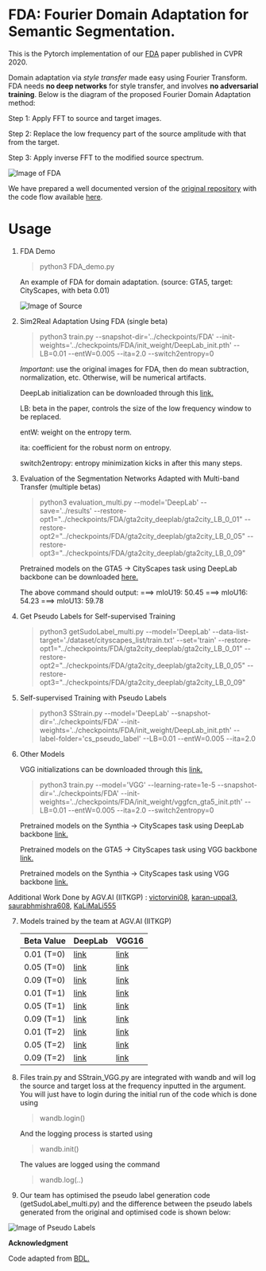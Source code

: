 # FDA: Fourier Domain Adaptation for Semantic Segmentation.

This is the Pytorch implementation of our [FDA](https://openaccess.thecvf.com/content_CVPR_2020/papers/Yang_FDA_Fourier_Domain_Adaptation_for_Semantic_Segmentation_CVPR_2020_paper.pdf) paper published in CVPR 2020.

Domain adaptation via *style transfer* made easy using Fourier Transform. FDA needs **no deep networks** for style transfer, and involves **no adversarial training**. Below is the diagram of the proposed Fourier Domain Adaptation method:

Step 1: Apply FFT to source and target images.

Step 2: Replace the low frequency part of the source amplitude with that from the target.

Step 3: Apply inverse FFT to the modified source spectrum.

![Image of FDA](https://github.com/YanchaoYang/FDA/blob/master/demo_images/FDA.png)

We have prepared a well documented version of the [original repository](https://github.com/YanchaoYang/FDA) with the code flow available [here](https://drive.google.com/file/d/1Ondj__Dqzf6bytJeN4gwnUpyf3AIuyjy/view?usp=sharing).

# Usage

1. FDA Demo
   
   > python3 FDA_demo.py
   
   An example of FDA for domain adaptation. (source: GTA5, target: CityScapes, with beta 0.01)
   
   ![Image of Source](https://github.com/YanchaoYang/FDA/blob/master/demo_images/example.png)


2. Sim2Real Adaptation Using FDA (single beta)

   > python3 train.py --snapshot-dir='../checkpoints/FDA' --init-weights='../checkpoints/FDA/init_weight/DeepLab_init.pth' 
                      --LB=0.01 --entW=0.005 --ita=2.0 --switch2entropy=0

   *Important*: use the original images for FDA, then do mean subtraction, normalization, etc. Otherwise, will be numerical artifacts.

   DeepLab initialization can be downloaded through this [link.](https://drive.google.com/file/d/1dk_4JJZBj4OZ1mkfJ-iLLWPIulQqvHQd/view?usp=sharing)

   LB: beta in the paper, controls the size of the low frequency window to be replaced.

   entW: weight on the entropy term.
   
   ita: coefficient for the robust norm on entropy.
   
   switch2entropy: entropy minimization kicks in after this many steps.


3. Evaluation of the Segmentation Networks Adapted with Multi-band Transfer (multiple betas)

   > python3 evaluation_multi.py --model='DeepLab' --save='../results' 
                                 --restore-opt1="../checkpoints/FDA/gta2city_deeplab/gta2city_LB_0_01" 
                                 --restore-opt2="../checkpoints/FDA/gta2city_deeplab/gta2city_LB_0_05" 
                                 --restore-opt3="../checkpoints/FDA/gta2city_deeplab/gta2city_LB_0_09"

   Pretrained models on the GTA5 -> CityScapes task using DeepLab backbone can be downloaded [here.](https://drive.google.com/file/d/1HueawBlg6RFaKNt2wAX__1vmmupKqHmS/view?usp=sharing)
   
   The above command should output:
       ===> mIoU19: 50.45
       ===> mIoU16: 54.23
       ===> mIoU13: 59.78
       

4. Get Pseudo Labels for Self-supervised Training

   > python3 getSudoLabel_multi.py --model='DeepLab' --data-list-target='./dataset/cityscapes_list/train.txt' --set='train' 
                                   --restore-opt1="../checkpoints/FDA/gta2city_deeplab/gta2city_LB_0_01" 
                                   --restore-opt2="../checkpoints/FDA/gta2city_deeplab/gta2city_LB_0_05" 
                                   --restore-opt3="../checkpoints/FDA/gta2city_deeplab/gta2city_LB_0_09"


5. Self-supervised Training with Pseudo Labels

   > python3 SStrain.py --model='DeepLab' --snapshot-dir='../checkpoints/FDA' --init-weights='../checkpoints/FDA/init_weight/DeepLab_init.pth' 
                        --label-folder='cs_pseudo_label' --LB=0.01 --entW=0.005 --ita=2.0

6. Other Models

   VGG initializations can be downloaded through this [link.](https://drive.google.com/file/d/1pgHtwBKUcbAyItnU4hgMb96UfY1PGiCv/view?usp=sharing)
   
    > python3 train.py --model='VGG' --learning-rate=1e-5 --snapshot-dir='../checkpoints/FDA' --init-weights='../checkpoints/FDA/init_weight/vggfcn_gta5_init.pth' 
    --LB=0.01 --entW=0.005 --ita=2.0 --switch2entropy=0
   
   Pretrained models on the Synthia -> CityScapes task using DeepLab backbone [link.](https://drive.google.com/file/d/1FRI_KIWnubyknChhTOAVl6ZsPxzvEXce/view?usp=sharing)
   
   Pretrained models on the GTA5 -> CityScapes task using VGG backbone [link.](https://drive.google.com/file/d/15Az8DFaLw1kTgt82KX9rI6S85n7iesdc/view?usp=sharing)
   
   Pretrained models on the Synthia -> CityScapes task using VGG backbone [link.](https://drive.google.com/file/d/1SC7sxKtic_7ClFmAZDlrBqRaL0pvKYZ8/view?usp=sharing)
   
Additional Work Done by AGV.AI (IITKGP) : [victorvini08](https://github.com/victorvini08), [karan-uppal3](https://github.com/karan-uppal3), [saurabhmishra608](https://github.com/saurabhmishra608), [KaLiMaLi555](https://github.com/KaLiMaLi555) 

7. Models trained by the team at AGV.AI (IITKGP)
    
   | Beta Value | DeepLab | VGG16 |
   |------------|---------|-------|
   | 0.01 (T=0) | [link](https://drive.google.com/drive/folders/1101cMmEKlkBQ-oMLFWLaU0sn_y-AHRqs?usp=sharing)    | [link](https://drive.google.com/drive/folders/1py_CXSFTu9t4jNDVOb2RmtVQgXfSm7ur?usp=sharing)  |
   | 0.05 (T=0) | [link](https://drive.google.com/drive/folders/1PEYoOe65TRIWcNG45qMEMZAL7hjWbO5U?usp=sharing)    | [link](https://drive.google.com/drive/folders/1-NlVPgHvFBcN0Wb4oA5vkOdeRR1Z_7p2?usp=sharing)  |
   | 0.09 (T=0) | [link](https://drive.google.com/drive/folders/17qXK696NaQv5tBnOFLZ_mTWPp8NAY5jQ?usp=sharing)    | [link](https://drive.google.com/drive/folders/1ZwuBmLk6D_8YgsoG3gEzOeE2Ohh0htiX?usp=sharing)  |
   | 0.01 (T=1) | [link](https://drive.google.com/drive/folders/12Ae-TrGcIAb91gm49PlA-Quc98A7J_Xe?usp=sharing)    | [link](https://drive.google.com/drive/folders/1ldFTVY55QEUj1NY-h7_UXYKGoMlnO6s-?usp=sharing)  |
   | 0.05 (T=1) | [link](https://drive.google.com/drive/folders/1YomOo27v2uIWNy78wjG7mdLl5D_JA5d0?usp=sharing)    | [link](https://drive.google.com/drive/folders/1yhGNQiWS2dBcw3IRr1mTEZJ3F28Jy203?usp=sharing)  |
   | 0.09 (T=1) | [link](https://drive.google.com/drive/folders/1Yi99lTKkKxzMWsm_0vH0kCcHH36CdzgQ?usp=sharing)    | [link](https://drive.google.com/drive/folders/1-VT3vLlxqV3cj0NaMzcFznrPM4Arfgjw?usp=sharing)  |
   | 0.01 (T=2) | [link](https://drive.google.com/drive/folders/11JzUB4uYA3e_lB9Zoe9-iaGPbSXNXwYT?usp=sharing)    | [link](https://drive.google.com/drive/folders/1-IybTsqIabjOpZzj8urlDxONoey8jCSb?usp=sharing)  |
   | 0.05 (T=2) | [link](https://drive.google.com/drive/folders/1z-4fptNdhfFzledC_0YQ2sfOY9qJHCrB?usp=sharing)    | [link](https://drive.google.com/drive/folders/1-RrWb11LGBcdiLaq1SQdjsPOdy7kxTXz?usp=sharing)  |
   | 0.09 (T=2) | [link](https://drive.google.com/drive/folders/1bNG4jdqinHSC1ELYFYyqpCj6r4Li-8Sz?usp=sharing)    | [link](https://drive.google.com/drive/folders/1XUx3nv614A7d8LCTdRyTn9lupQhpTqpS?usp=sharing)  |

8. Files train.py and SStrain_VGG.py are integrated with wandb and will log the source and target loss at the frequency inputted in the argument. You will just have to login        during the initial run of the code which is done using

   > wandb.login()
   
   And the logging process is started using 
   
   > wandb.init()
   
   The values are logged using the command
   
   > wandb.log(..)

9. Our team has optimised the pseudo label generation code (getSudoLabel_multi.py) and the difference between the pseudo labels generated from the original and optimised code is shown below:

![Image of Pseudo Labels](https://github.com/thefatbandit/FDA/blob/master/demo_images/example2.png)

**Acknowledgment**

Code adapted from [BDL.](https://github.com/liyunsheng13/BDL)
